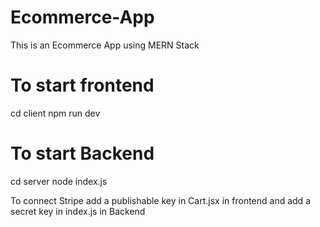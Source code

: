 # Ecommerce-App
This is an Ecommerce App using MERN Stack 

# To start frontend 
  cd client
  npm run dev

# To start Backend
  cd server
  node index.js

To connect Stripe add a publishable key in Cart.jsx in frontend and add a secret key in index.js in Backend

